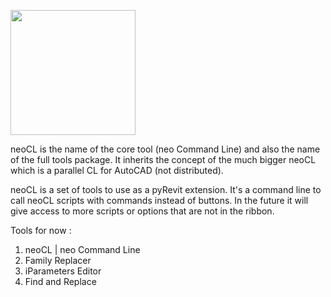 <a href="#"><img src="https://2.bp.blogspot.com/-G8H1IAZuA_Y/XLBNiacnGEI/AAAAAAAABYI/eobITlQtvqoCammld-rVdQulQtZZ6dW9ACPcBGAYYCw/s1600/neoCL.Revit.logo.png" width="200" title=""></a>

neoCL is the name of the core tool (neo Command Line) and also the name of the full tools package.
It inherits the concept of the much bigger neoCL which is a parallel CL for AutoCAD (not distributed).

neoCL is a set of tools to use as a pyRevit extension.
It's a command line to call neoCL scripts with commands instead of buttons.
In the future it will give access to more scripts or options that are not in the ribbon.

Tools for now :
1. neoCL | neo Command Line
2. Family Replacer
3. iParameters Editor
4. Find and Replace

<a href="#"><img src="https://3.bp.blogspot.com/-E1P6wk6VcwU/XNDDP8zbXiI/AAAAAAAABaE/-s8pqxf-hVMneOFRF0OVXwiZSB9Ocgj0QCLcBGAs/s1600/neocl.revit.ribbon.v0.0.1.png" title=""></a>
